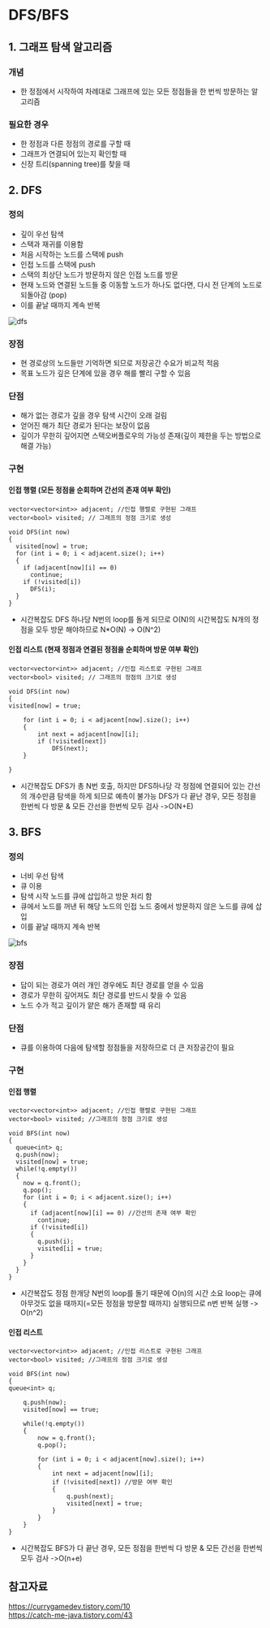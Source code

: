 # DFS/BFS

## 1. 그래프 탐색 알고리즘

### 개념

- 한 정점에서 시작하여 차례대로 그래프에 있는 모든 정점들을 한 번씩 방문하는 알고리즘

### 필요한 경우

- 한 정점과 다른 정점의 경로를 구할 때
- 그래프가 연결되어 있는지 확인할 때
- 신장 트리(spanning tree)를 찾을 때

## 2. DFS

### 정의

- 깊이 우선 탐색
- 스택과 재귀를 이용함
- 처음 시작하는 노드를 스택에 push
- 인접 노드를 스택에 push
- 스택의 최상단 노드가 방문하지 않은 인접 노드를 방문
- 현재 노드와 연결된 노드들 중 이동할 노드가 하나도 없다면, 다시 전 단계의 노드로 되돌아감 (pop)
- 이를 끝날 때까지 계속 반복

![dfs](https://github.com/Network-Leader/2023-Winter-CS-Study/assets/49124725/289a22de-141b-416f-9536-26bcb0a7272b)

### 장점

- 현 경로상의 노드들만 기억하면 되므로 저장공간 수요가 비교적 적음
- 목표 노드가 깊은 단계에 있을 경우 해를 빨리 구할 수 있음

### 단점

- 해가 없는 경로가 깊을 경우 탐색 시간이 오래 걸림
- 얻어진 해가 최단 경로가 된다는 보장이 없음
- 깊이가 무한히 깊어지면 스택오버플로우의 가능성 존재(깊이 제한을 두는 방법으로 해결 가능)
  <br/>

### 구현

#### 인접 행렬 (모든 정점을 순회하며 간선의 존재 여부 확인)

```
vector<vector<int>> adjacent; //인접 행렬로 구현된 그래프
vector<bool> visited; // 그래프의 정점 크기로 생성

void DFS(int now)
{
  visited[now] = true;
  for (int i = 0; i < adjacent.size(); i++)
  {
    if (adjacent[now][i] == 0)
      continue;
    if (!visited[i])
      DFS(i);
  }
}
```

- 시간복잡도
  DFS 하나당 N번의 loop를 돌게 되므로 O(N)의 시간복잡도
  N개의 정점을 모두 방문 해야하므로 N\*O(N)
  -> O(N^2)

#### 인접 리스트 (현재 정점과 연결된 정점을 순회하며 방문 여부 확인)

```
vector<vector<int>> adjacent; //인접 리스트로 구현된 그래프
vector<bool> visited; // 그래프의 정점의 크기로 생성

void DFS(int now)
{
visited[now] = true;

    for (int i = 0; i < adjacent[now].size(); i++)
    {
    	int next = adjacent[now][i];
    	if (!visited[next])
    		DFS(next);
    }

}
```

- 시간복잡도
  DFS가 총 N번 호출, 하지만 DFS하나당 각 정점에 연결되어 있는 간선의 개수만큼 탐색을 하게 되므로 예측이 불가능
  DFS가 다 끝난 경우, 모든 정점을 한번씩 다 방문 & 모든 간선을 한번씩 모두 검사
  ->O(N+E)
  <br/>

## 3. BFS

### 정의

- 너비 우선 탐색
- 큐 이용
- 탐색 시작 노드를 큐에 삽입하고 방문 처리 함
- 큐에서 노드를 꺼낸 뒤 해당 노드의 인접 노드 중에서 방문하지 않은 노드를 큐에 삽입
- 이를 끝날 때까지 계속 반복

![bfs](https://github.com/Network-Leader/2023-Winter-CS-Study/assets/49124725/daa019d4-64e1-4587-9167-1efea1b41f67)

### 장점

- 답이 되는 경로가 여러 개인 경우에도 최단 경로를 얻을 수 있음
- 경로가 무한히 깊어져도 최단 경로를 반드시 찾을 수 있음
- 노드 수가 적고 깊이가 얕은 해가 존재할 때 유리

### 단점

- 큐를 이용하여 다음에 탐색할 정점들을 저장하므로 더 큰 저장공간이 필요
  <br/>

### 구현

#### 인접 행렬

```
vector<vector<int>> adjacent; //인접 행렬로 구현된 그래프
vector<bool> visited; //그래프의 정점 크기로 생성

void BFS(int now)
{
  queue<int> q;
  q.push(now);
  visited[now] = true;
  while(!q.empty())
  {
    now = q.front();
    q.pop();
    for (int i = 0; i < adjacent.size(); i++)
    {
      if (adjacent[now][i] == 0) //간선의 존재 여부 확인
        continue;
      if (!visited[i])
      {
        q.push(i);
        visited[i] = true;
      }
    }
  }
}
```

- 시간복잡도
  정점 한개당 N번의 loop를 돌기 때문에 O(n)의 시간 소요
  loop는 큐에 아무것도 없을 때까지(=모든 정점을 방문할 때까지) 실행되므로 n번 반복 실행
  -> O(n^2)

#### 인접 리스트

```
vector<vector<int>> adjacent; //인접 리스트로 구현된 그래프
vector<bool> visited; //그래프의 정점 크기로 생성

void BFS(int now)
{
queue<int> q;

    q.push(now);
    visited[now] == true;

    while(!q.empty())
    {
    	now = q.front();
    	q.pop();

    	for (int i = 0; i < adjacent[now].size(); i++)
    	{
    		int next = adjacent[now][i];
    		if (!visited[next]) //방문 여부 확인
    		{
    			q.push(next);
    			visited[next] = true;
    		}
    	}
    }
}
```

- 시간복잡도
  BFS가 다 끝난 경우, 모든 정점을 한번씩 다 방문 & 모든 간선을 한번씩 모두 검사
  ->O(n+e)
  <br/>

## 참고자료

https://currygamedev.tistory.com/10  
https://catch-me-java.tistory.com/43
